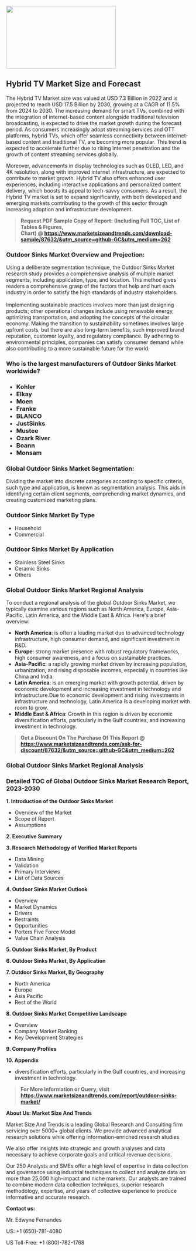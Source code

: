 <p><img class="alignnone size-medium wp-image-20088" src="https://ffe5etoiles.com/wp-content/uploads/2024/12/MST1-300x171.png" alt="" width="300" height="171" /></p><h2>Hybrid TV Market Size and Forecast</h2><p>The Hybrid TV Market size was valued at USD 7.3 Billion in 2022 and is projected to reach USD 17.5 Billion by 2030, growing at a CAGR of 11.5% from 2024 to 2030. The increasing demand for smart TVs, combined with the integration of internet-based content alongside traditional television broadcasting, is expected to drive the market growth during the forecast period. As consumers increasingly adopt streaming services and OTT platforms, hybrid TVs, which offer seamless connectivity between internet-based content and traditional TV, are becoming more popular. This trend is expected to accelerate further due to rising internet penetration and the growth of content streaming services globally.</p><p>Moreover, advancements in display technologies such as OLED, LED, and 4K resolution, along with improved internet infrastructure, are expected to contribute to market growth. Hybrid TV also offers enhanced user experiences, including interactive applications and personalized content delivery, which boosts its appeal to tech-savvy consumers. As a result, the Hybrid TV market is set to expand significantly, with both developed and emerging markets contributing to the growth of this sector through increasing adoption and infrastructure development.</p></p><blockquote id="" class=""><strong>Request PDF Sample Copy of Report: (Including Full TOC, List of Tables &amp; Figures, Chart)&nbsp;@&nbsp;<strong><a href="https://www.marketsizeandtrends.com/download-sample/87632/&utm_source=github-GC&utm_medium=262" target="_blank">https://www.marketsizeandtrends.com/download-sample/87632/&utm_source=github-GC&utm_medium=262</a></strong></strong></blockquote><h3 id="" class="">Outdoor Sinks Market&nbsp;Overview and Projection:</h3><p id="" class="">Using a deliberate segmentation technique, the Outdoor Sinks Market research study provides a comprehensive analysis of multiple market segments, including application, type, and location. This method gives readers a comprehensive grasp of the factors that help and hurt each industry in order to satisfy the high standards of industry stakeholders. <br /> <br />Implementing sustainable practices involves more than just designing products; other operational changes include using renewable energy, optimizing transportation, and adopting the concepts of the circular economy. Making the transition to sustainability sometimes involves large upfront costs, but there are also long-term benefits, such improved brand reputation, customer loyalty, and regulatory compliance. By adhering to environmental principles, companies can satisfy consumer demand while also contributing to a more sustainable future for the world.</p><h3 id="" class="">Who is the largest manufacturers of&nbsp;Outdoor Sinks Market worldwide?</h3><h3 class=""><p><ul><li>Kohler </li><li> Elkay </li><li> Moen </li><li> Franke </li><li> BLANCO </li><li> JustSinks </li><li> Mustee </li><li> Ozark River </li><li> Boann </li><li> Monsam</li></ul></p></h3><h3 id="" class="">Global&nbsp;Outdoor Sinks Market Segmentation:</h3><p id="" class="">Dividing the market into discrete categories according to specific criteria, such type and application, is known as segmentation analysis. This aids in identifying certain client segments, comprehending market dynamics, and creating customized marketing plans.</p><h3 id="" class="">Outdoor Sinks Market&nbsp;By Type</h3><p><p><ul><li>Household</li><li> Commercial</p></li></ul></p></p><h3 id="" class="">Outdoor Sinks Market&nbsp;By Application</h3><p class=""><p><ul><li>Stainless Steel Sinks</li><li> Ceramic Sinks</li><li> Others</li></ul></p></p><h3 id="" class="">Global Outdoor Sinks Market Regional Analysis</h3><p id="" class="">To conduct a regional analysis of the global Outdoor Sinks Market, we typically examine various regions such as North America, Europe, Asia-Pacific, Latin America, and the Middle East &amp; Africa. Here's a brief overview:</p><ul><li><strong>North America</strong>: is often a leading market due to advanced technology infrastructure, high consumer demand, and significant investment in R&amp;D.</li><li><strong>Europe</strong>: strong market presence with robust regulatory frameworks, high consumer awareness, and a focus on sustainable practices.</li><li><strong>Asia-Pacific</strong>: a rapidly growing market driven by increasing population, urbanization, and rising disposable incomes, especially in countries like China and India.</li><li><strong>Latin America</strong>: is an emerging market with growth potential, driven by economic development and increasing investment in technology and infrastructure.Due to economic development and rising investments in infrastructure and technology, Latin America is a developing market with room to grow.</li><li><strong>Middle East &amp; Africa</strong>: Growth in this region is driven by economic diversification efforts, particularly in the Gulf countries, and increasing investment in technology.</li></ul><blockquote id="" class=""><strong>Get a Discount On The Purchase Of This Report @ <strong><a href="https://www.marketsizeandtrends.com/ask-for-discount/87632/&utm_source=github-GC&utm_medium=262" target="_blank">https://www.marketsizeandtrends.com/ask-for-discount/87632/&utm_source=github-GC&utm_medium=262</a></strong></strong></blockquote><h3 id="" class="">Global Outdoor Sinks Market Regional Analysis</h3><h3 id="" class="">Detailed TOC of Global Outdoor Sinks Market Research Report, 2023-2030</h3><p id="" class=""><strong>1. Introduction of the Outdoor Sinks Market</strong></p><ul><li>Overview of the Market</li><li>Scope of Report</li><li>Assumptions</li></ul><p id="" class=""><strong>2. Executive Summary</strong></p><p id="" class=""><strong>3. Research Methodology of Verified Market Reports</strong></p><ul><li>Data Mining</li><li>Validation</li><li>Primary Interviews</li><li>List of Data Sources</li></ul><p id="" class=""><strong>4. Outdoor Sinks Market Outlook</strong></p><ul><li>Overview</li><li>Market Dynamics</li><li>Drivers</li><li>Restraints</li><li>Opportunities</li><li>Porters Five Force Model</li><li>Value Chain Analysis</li></ul><p id="" class=""><strong>5. Outdoor Sinks Market, By Product</strong></p><p id="" class=""><strong>6. Outdoor Sinks Market, By Application</strong></p><p id="" class=""><strong>7. Outdoor Sinks Market, By Geography</strong></p><ul><li>North America</li><li>Europe</li><li>Asia Pacific</li><li>Rest of the World</li></ul><p id="" class=""><strong>8. Outdoor Sinks Market Competitive Landscape</strong></p><ul><li>Overview</li><li>Company Market Ranking</li><li>Key Development Strategies</li></ul><p id="" class=""><strong>9. Company Profiles</strong></p><p id="" class=""><strong>10. Appendix</strong></p><ul><li>diversification efforts, particularly in the Gulf countries, and increasing investment in technology.</li></ul><blockquote id="" class=""><strong>For More Information or Query, visit <strong><strong><a href="https://www.marketsizeandtrends.com/report/outdoor-sinks-market/" target="_blank">https://www.marketsizeandtrends.com/report/outdoor-sinks-market/</a></strong></strong></strong></blockquote><p id="" class=""><strong>About Us: Market Size And Trends</strong></p><p id="" class="">Market Size And Trends is a leading Global Research and Consulting firm servicing over 5000+ global clients. We provide advanced analytical research solutions while offering information-enriched research studies.</p><p id="" class="">We also offer insights into strategic and growth analyses and data necessary to achieve corporate goals and critical revenue decisions.</p><p id="" class="">Our 250 Analysts and SMEs offer a high level of expertise in data collection and governance using industrial techniques to collect and analyze data on more than 25,000 high-impact and niche markets. Our analysts are trained to combine modern data collection techniques, superior research methodology, expertise, and years of collective experience to produce informative and accurate research.</p><p id="" class=""><strong>Contact us:</strong></p><p id="" class="">Mr. Edwyne Fernandes</p><p id="" class="">US: +1 (650)-781-4080</p><p id="" class="">US Toll-Free: +1 (800)-782-1768</p>

